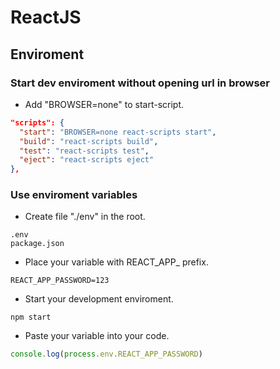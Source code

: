 # ReactJS

## Enviroment

### Start dev enviroment without opening url in browser

- Add "BROWSER=none" to start-script.

```json
"scripts": {
  "start": "BROWSER=none react-scripts start",
  "build": "react-scripts build",
  "test": "react-scripts test",
  "eject": "react-scripts eject"
},
```

### Use enviroment variables

- Create file "./env" in the root. 

```text
.env
package.json
```

- Place your variable with REACT_APP_ prefix.

```text
REACT_APP_PASSWORD=123
```

- Start your development enviroment.

```text
npm start
```

- Paste your variable into your code.

```js
console.log(process.env.REACT_APP_PASSWORD)
```
